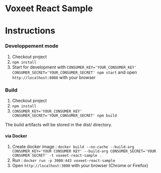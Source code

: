 Voxeet React Sample
=====================

# Instructions

### Developpement mode

1. Checkout project
2. `npm install`
3. Start for development with `CONSUMER_KEY='YOUR_CONSUMER_KEY' CONSUMER_SECRET='YOUR_CONSUMER_SECRET' npm start` and open `http://localhost:8080` with your browser


### Build

1. Checkout project
2. `npm install`
3. `CONSUMER_KEY='YOUR_CONSUMER_KEY' CONSUMER_SECRET='YOUR_CONSUMER_SECRET' npm build`

The build artifacts will be stored in the dist/ directory.

#### via Docker

1. Create docker image : `docker build --no-cache --build-arg CONSUMER_KEY='YOUR CONSUMER KEY' --build-arg CONSUMER_SECRET='YOUR CONSUMER SECRET' -t voxeet-react-sample .` 
2. Run : `docker run -p 3000:443 voxeet-react-sample` 
3. Open `http://localhost:3000` with your browser (Chrome or Firefox)


